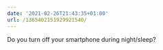 ```yaml
---
date: '2021-02-26T21:43:35+01:00'
url: /1365402151929921540/
---
```

Do you turn off your smartphone during night/sleep?
